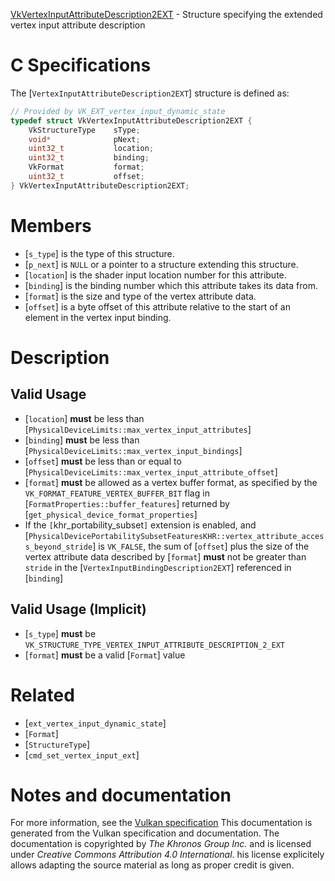 [VkVertexInputAttributeDescription2EXT](https://www.khronos.org/registry/vulkan/specs/1.3-extensions/man/html/VkVertexInputAttributeDescription2EXT.html) - Structure specifying the extended vertex input attribute description

# C Specifications
The [`VertexInputAttributeDescription2EXT`] structure is defined as:
```c
// Provided by VK_EXT_vertex_input_dynamic_state
typedef struct VkVertexInputAttributeDescription2EXT {
    VkStructureType    sType;
    void*              pNext;
    uint32_t           location;
    uint32_t           binding;
    VkFormat           format;
    uint32_t           offset;
} VkVertexInputAttributeDescription2EXT;
```

# Members
- [`s_type`] is the type of this structure.
- [`p_next`] is `NULL` or a pointer to a structure extending this structure.
- [`location`] is the shader input location number for this attribute.
- [`binding`] is the binding number which this attribute takes its data from.
- [`format`] is the size and type of the vertex attribute data.
- [`offset`] is a byte offset of this attribute relative to the start of an element in the vertex input binding.

# Description
## Valid Usage
-  [`location`] **must**  be less than [`PhysicalDeviceLimits::max_vertex_input_attributes`]
-  [`binding`] **must**  be less than [`PhysicalDeviceLimits::max_vertex_input_bindings`]
-  [`offset`] **must**  be less than or equal to [`PhysicalDeviceLimits::max_vertex_input_attribute_offset`]
-  [`format`] **must**  be allowed as a vertex buffer format, as specified by the `VK_FORMAT_FEATURE_VERTEX_BUFFER_BIT` flag in [`FormatProperties::buffer_features`] returned by [`get_physical_device_format_properties`]
-    If the `[`khr_portability_subset`]` extension is enabled, and [`PhysicalDevicePortabilitySubsetFeaturesKHR::vertex_attribute_access_beyond_stride`] is `VK_FALSE`, the sum of [`offset`] plus the size of the vertex attribute data described by [`format`] **must**  not be greater than `stride` in the [`VertexInputBindingDescription2EXT`] referenced in [`binding`]

## Valid Usage (Implicit)
-  [`s_type`] **must**  be `VK_STRUCTURE_TYPE_VERTEX_INPUT_ATTRIBUTE_DESCRIPTION_2_EXT`
-  [`format`] **must**  be a valid [`Format`] value

# Related
- [`ext_vertex_input_dynamic_state`]
- [`Format`]
- [`StructureType`]
- [`cmd_set_vertex_input_ext`]

# Notes and documentation
For more information, see the [Vulkan specification](https://www.khronos.org/registry/vulkan/specs/1.3-extensions/html/vkspec.html)
This documentation is generated from the Vulkan specification and documentation.
The documentation is copyrighted by *The Khronos Group Inc.* and is licensed under *Creative Commons Attribution 4.0 International*.
his license explicitely allows adapting the source material as long as proper credit is given.
        